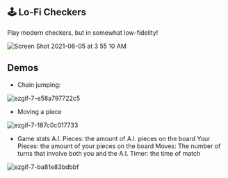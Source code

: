 ## 🕹 Lo-Fi Checkers

Play modern checkers, but in somewhat low-fidelity!

![Screen Shot 2021-06-05 at 3 55 10 AM](https://user-images.githubusercontent.com/59406513/120889425-dba77480-c5b1-11eb-9988-9e2d67ac43c0.png)


## Demos

- Chain jumping:

![ezgif-7-e58a797722c5](https://user-images.githubusercontent.com/59406513/120890094-8bcaac80-c5b5-11eb-8207-42e2ca8ba630.gif)


- Moving a piece

![ezgif-7-187c0c017733](https://user-images.githubusercontent.com/59406513/120890217-0693c780-c5b6-11eb-8af4-1eb27abdd9f1.gif)

- Game stats
A.I. Pieces: the amount of A.I. pieces on the board
Your Pieces: the amount of your pieces on the board
Moves: The number of turns that involve both you and the A.I.
Timer: the time of match

![ezgif-7-ba81e83bdbbf](https://user-images.githubusercontent.com/59406513/120890218-08f62180-c5b6-11eb-865d-a51d24c40c35.gif)
